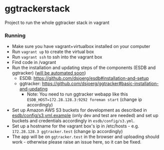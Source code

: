 # ggtrackerstack
Project to run the whole ggtracker stack in vagrant

### Running
 * Make sure you have vagrant+virtualbox installed on your computer
 * Run `vagrant up` to create the virtual box
 * Run `vagrant ssh` to ssh into the vagrant box
 * Find code in /vagrant
 * Run the installation and updating steps of the components (ESDB and ggtracker) ([will be automated soon](https://github.com/gravelweb/ggtrackerstack/commit/e3bdbb30d9384d37e8b96692af81cefd5f8a87d2))
   * ESDB: https://github.com/dsjoerg/esdb#installation-and-setup
   * ggtracker: https://github.com/dsjoerg/ggtracker#basic-installation-and-updating
     * Note: You need to run ggtracker webapp like this `ESDB_HOST=172.28.128.3:9292 foreman start` (change ip accordingly)
 * Set up Amazon AWS S3 buckets for development as described in [esdb/config/s3.yml.example](https://github.com/dsjoerg/esdb/blob/master/config/s3.yml.example) (only dev and test are needed) and set up buckets and credentials accordingly in `esdb/config/s3.yml`.
 * Set up a hostname for the vagrant box's ip in /etc/hosts - e.g. `172.28.128.3 ggtracker.test` (change ip accordingly)
 * The app will be on `ggtracker.test` in the browser and uploading should work - otherwise please raise an issue here, so it can be fixed.
